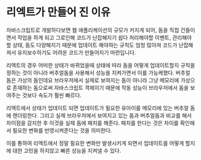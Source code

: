 # 리엑트가 만들어 진 이유

자바스크립트로 개발하다보면 웹 애플리케이션의 규모가 커지게 되어,
돔을 직접 건들이면서 작업을 하게 되고 그로인해 코드가 난잡해지기 쉽다
처리해야할 이벤트, 관리해야할 상태, 돔도 다양해지기 때문에
업데이트 해야하는 규칙도 엄청 많아져 코드가 난잡해져서 유지보수하기도 어려운 코드가 만들어지기 마련입니다.

리엑트의 경우
어떠한 상태가 바뀌었을때 상태에 따라 돔을 어떻게 업데이트할지 규칙을 정하는 것이 아니라
버추얼돔을 사용해서 성능을 지켜가면서 이를 가능케했다.
버추얼 돔은 가상의 돔인데요 브라우저에서 실제로 보여지는 돔이 아니라
그냥 메모리에 가상으로 존재하는 돔으로써 자바스크립트 객체이기 때문에
작동 성능이 브라우저에서 돔을 보여주는 것보다 속도가 훨씬 빠르다.

리엑트에서 상태가 업데이트 되면 업데이트가 필요한 유아이를 메모리에 있는 버추얼 돔에 랜더링한다.
그리고 실제 브라우저에서 보여지고 있는 돔과 버추얼돔과 비교를 해서
차이점을 감지한 후 이것을 실제 돔에 패치를 해준다.
패치를 한다는 것은 차이를 확인헤서 필요한 변화를 반영시켜준다는 것을 의미한다.

이를 통하여 리엑트에서 정말 필요한 변화만 발생시키게 되면서 업데이트를 어떻게 할지에 대한 고민을 하지않고
빠른 성능을 지켜낼 수 있다.

